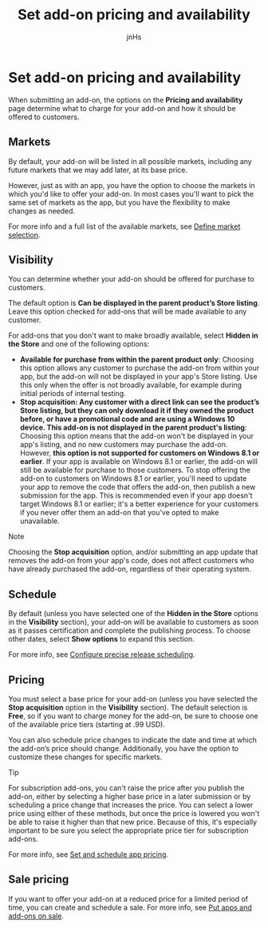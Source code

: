 ﻿---
author: jnHs
Description: When submitting an add-on, the options on the Pricing and availability page determine what to charge for your add-on and how it should be offered to customers.
title: Set add-on pricing and availability
ms.assetid: B3D4B753-716B-460B-A3B1-ED5712ECD694
ms.author: wdg-dev-content
ms.date: 05/08/2018
ms.topic: article
ms.prod: windows
ms.technology: uwp
keywords: windows 10, uwp, add-ons, iap, price
ms.localizationpriority: high
---

# Set add-on pricing and availability


When submitting an add-on, the options on the **Pricing and availability** page determine what to charge for your add-on and how it should be offered to customers.

## Markets

By default, your add-on will be listed in all possible markets, including any future markets that we may add later, at its base price.

However, just as with an app, you have the option to choose the markets in which you'd like to offer your add-on. In most cases you'll want to pick the same set of markets as the app, but you have the flexibility to make changes as needed. 

For more info and a full list of the available markets, see [Define market selection](define-pricing-and-market-selection.md).

## Visibility

You can determine whether your add-on should be offered for purchase to customers. 

The default option is **Can be displayed in the parent product’s Store listing**. Leave this option checked for add-ons that will be made available to any customer. 

For add-ons that you don't want to make broadly available, select **Hidden in the Store** and one of the following options:

-   **Available for purchase from within the parent product only**: Choosing this option allows any customer to purchase the add-on from within your app, but the add-on will not be displayed in your app's Store listing. Use this only when the offer is not broadly available, for example during initial periods of internal testing.
-   **Stop acquisition: Any customer with a direct link can see the product’s Store listing, but they can only download it if they owned the product before, or have a promotional code and are using a Windows 10 device. This add-on is not displayed in the parent product's listing**: Choosing this option means that the add-on won't be displayed in your app's listing, and no new customers may purchase the add-on. However, **this option is not supported for customers on Windows 8.1 or earlier**. If your app is available on Windows 8.1 or earlier, the add-on will still be available for purchase to those customers. To stop offering the add-on to customers on Windows 8.1 or earlier, you'll need to update your app to remove the code that offers the add-on, then publish a new submission for the app. This is recommended even if your app doesn't target Windows 8.1 or earlier; it's a better experience for your customers if you never offer them an add-on that you've opted to make unavailable.
    
 > [!NOTE] 
 > Choosing the **Stop acquisition** option, and/or submitting an app update that removes the add-on from your app's code, does not affect customers who have already purchased the add-on, regardless of their operating system.


## Schedule

By default (unless you have selected one of the **Hidden in the Store** options in the **Visibility** section), your add-on will be available to customers as soon as it passes certification and complete the publishing process. To choose other dates, select **Show options** to expand this section. 

For more info, see [Configure precise release scheduling](configure-precise-release-scheduling.md).


## Pricing

You must select a base price for your add-on (unless you have selected the **Stop acquisition** option in the **Visibility** section). The default selection is **Free**, so if you want to charge money for the add-on, be sure to choose one of the available price tiers (starting at .99 USD).

You can also schedule price changes to indicate the date and time at which the add-on’s price should change. Additionally, you have the option to customize these changes for specific markets. 

> [!TIP]
> For subscription add-ons, you can't raise the price after you publish the add-on, either by selecting a higher base price in a later submission or by scheduling a price change that increases the price. You can select a lower price using either of these methods, but once the price is lowered you won't be able to raise it higher than that new price. Because of this, it's especially important to be sure you select the appropriate price tier for subscription add-ons. 

For more info, see [Set and schedule app pricing](set-and-schedule-app-pricing.md).


## Sale pricing

If you want to offer your add-on at a reduced price for a limited period of time, you can create and schedule a sale. For more info, see [Put apps and add-ons on sale](put-apps-and-add-ons-on-sale.md).



